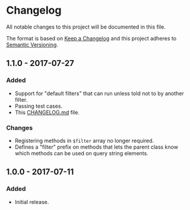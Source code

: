 # Changelog
All notable changes to this project will be documented in this file.

The format is based on [Keep a Changelog](http://keepachangelog.com/en/1.0.0/)
and this project adheres to [Semantic Versioning](http://semver.org/spec/v2.0.0.html).

## 1.1.0 - 2017-07-27

### Added
- Support for "default filters" that can run unless told not to by another filter.
- Passing test cases.
- This [CHANGELOG.md](CHANGELOG.md) file.

### Changes
- Registering methods in ```$filter``` array no longer required.
- Defines a "filter" prefix on methods that lets the parent class know which methods can be used on query string elements.

## 1.0.0 - 2017-07-11

### Added
- Initial release.
